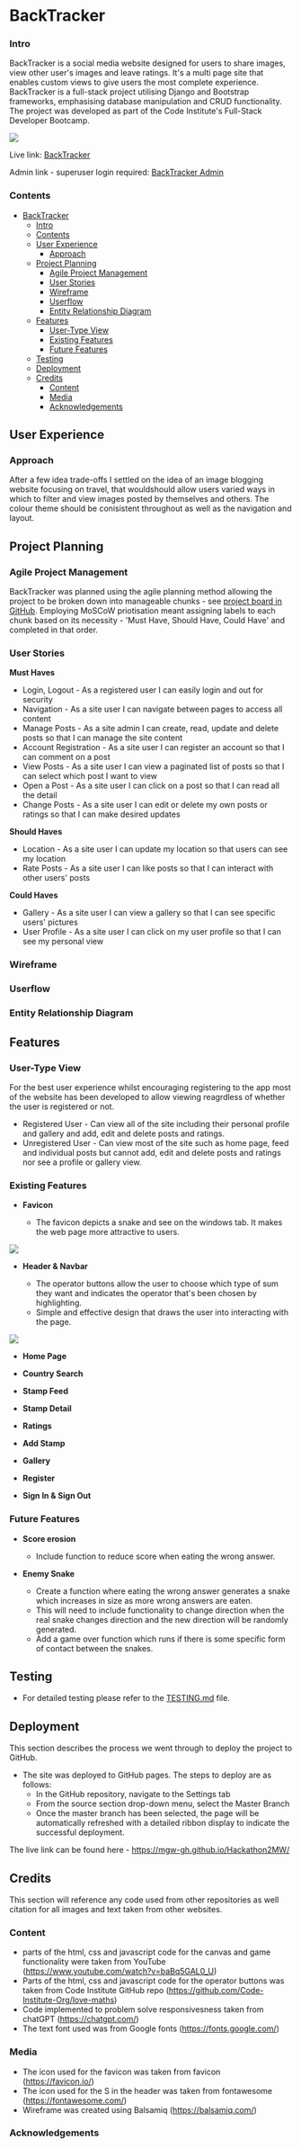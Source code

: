 # BackTracker
### Intro

BackTracker is a social media website designed for users to share images, view other user's images and leave ratings. It's a multi page site that enables custom views to give users the most complete experience. BackTracker is a full-stack project utilising Django and Bootstrap frameworks, emphasising database manipulation and CRUD functionality. The project was developed as part of the Code Institute's Full-Stack Developer Bootcamp.


<img src="assets/images/mathsnakescreenshot.png">

Live link: [BackTracker](https://back-tracker-9bf98d85163a.herokuapp.com/)

Admin link - superuser login required: [BackTracker Admin](https://back-tracker-9bf98d85163a.herokuapp.com/admin/)

### Contents

- [BackTracker](#backtracker)
    - [Intro](#intro)
    - [Contents](#contents)
  - [User Experience](#user-experience)
    - [Approach](#approach)
  - [Project Planning](#project-planning)
    - [Agile Project Management](#agile-project-management)
    - [User Stories](#user-stories)
    - [Wireframe](#wireframe)
    - [Userflow](#userflow)
    - [Entity Relationship Diagram](#entity-relationship-diagram)
  - [Features](#features)
    - [User-Type View](#user-type-view)
    - [Existing Features](#existing-features)
    - [Future Features](#future-features)
  - [Testing](#testing)
  - [Deployment](#deployment)
  - [Credits](#credits)
    - [Content](#content)
    - [Media](#media)
    - [Acknowledgements](#acknowledgements)


## User Experience

### Approach

  After a few idea trade-offs I settled on the idea of an image blogging website focusing on travel, that wouldshould allow users varied ways in which to filter and view images posted by themselves and others. The colour theme should be conisistent throughout as well as the navigation and layout.

## Project Planning

### Agile Project Management
BackTracker was planned using the agile planning method allowing the project to be broken down into manageable chunks - see [project board in GitHub](<https://github.com/users/MGW-GH/projects/4>). Employing MoSCoW priotisation meant assigning labels to each chunk based on its necessity - 'Must Have, Should Have, Could Have' and completed in that order.

### User Stories

__Must Haves__
- Login, Logout - As a registered user I can easily login and out for security
- Navigation - As a site user I can navigate between pages to access all content
- Manage Posts - As a site admin I can create, read, update and delete posts so that I can manage the site content
- Account Registration - As a site user I can register an account so that I can comment on a post
- View Posts - As a site user I can view a paginated list of posts so that I can select which post I want to view
- Open a Post - As a site user I can click on a post so that I can read all the detail
- Change Posts - As a site user I can edit or delete my own posts or ratings so that I can make desired updates

__Should Haves__
-  Location - As a site user I can update my location so that users can see my location
-  Rate Posts - As a site user I can like posts so that I can interact with other users' posts
  
__Could Haves__
- Gallery - As a site user I can view a gallery so that I can see specific users' pictures
- User Profile - As a site user I can click on my user profile so that I can see my personal view

### Wireframe

### Userflow

### Entity Relationship Diagram

## Features 

### User-Type View
For the best user experience whilst encouraging registering to the app most of the website has been developed to allow viewing reagrdless of whether the user is registered or not. 
- Registered User - Can view all of the site including their personal profile and gallery and add, edit and delete posts and ratings.
- Unregistered User - Can view most of the site such as home page, feed and individual posts but cannot add, edit and delete posts and ratings nor see a profile or gallery view.
  
### Existing Features

- __Favicon__
  
  - The favicon depicts a snake and see on the windows tab. It makes the web page more attractive to users.
  
<img src="assets/images/tabsnake.png">

- __Header & Navbar__

  - The operator buttons allow the user to choose which type of sum they want and indicates the operator that's been chosen by highlighting.
  - Simple and effective design that draws the user into interacting with the page.

<img src="assets/images/operators.png">

- __Home Page__

- __Country Search__

- __Stamp Feed__

- __Stamp Detail__

- __Ratings__

- __Add Stamp__

- __Gallery__

- __Register__

- __Sign In & Sign Out__


### Future Features

- __Score erosion__

  - Include function to reduce score when eating the wrong answer.

- __Enemy Snake__
  - Create a function where eating the wrong answer generates a snake which increases in size as more wrong answers are eaten.
  - This will need to include functionality to change direction when the real snake changes direction and the new direction will be randomly generated.
  - Add a game over function which runs if there is some specific form of contact between the snakes.

## Testing 
- For detailed testing please refer to the [TESTING.md](TESTING.md) file.

## Deployment

This section describes the process we went through to deploy the project to GitHub.

- The site was deployed to GitHub pages. The steps to deploy are as follows: 
  - In the GitHub repository, navigate to the Settings tab 
  - From the source section drop-down menu, select the Master Branch
  - Once the master branch has been selected, the page will be automatically refreshed with a detailed ribbon display to indicate the successful deployment. 

The live link can be found here - https://mgw-gh.github.io/Hackathon2MW/


## Credits 

This section will reference any code used from other repositories as well citation for all images and text taken from other websites. 

### Content 

- parts of the html, css and javascript code for the canvas and game functionality were taken from YouTube (https://www.youtube.com/watch?v=baBq5GAL0_U)
- Parts of the html, css and javascript code for the operator buttons was taken from Code Institute GitHub repo (https://github.com/Code-Institute-Org/love-maths)
- Code implemented to problem solve responsivesness taken from chatGPT (https://chatgpt.com/)
- The text font used was from Google fonts (https://fonts.google.com/)

### Media

- The icon used for the favicon was taken from favicon (https://favicon.io/) 
- The icon used for the S in the header was taken from fontawesome (https://fontawesome.com/)
- Wireframe was created using Balsamiq (https://balsamiq.com/)

### Acknowledgements